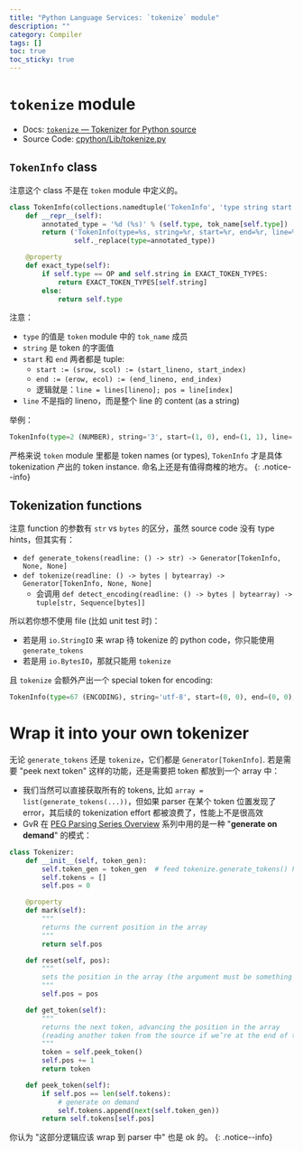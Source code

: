 ```yaml
---
title: "Python Language Services: `tokenize` module"
description: ""
category: Compiler
tags: []
toc: true
toc_sticky: true
---
```


# `tokenize` module

- Docs: [`tokenize` — Tokenizer for Python source](https://docs.python.org/3/library/tokenize.html)
- Source Code: [cpython/Lib/tokenize.py](https://github.com/python/cpython/blob/3.13/Lib/tokenize.py)

## `TokenInfo` class

注意这个 class 不是在 `token` module 中定义的。

```python
class TokenInfo(collections.namedtuple('TokenInfo', 'type string start end line')):
    def __repr__(self):
        annotated_type = '%d (%s)' % (self.type, tok_name[self.type])
        return ('TokenInfo(type=%s, string=%r, start=%r, end=%r, line=%r)' %
                self._replace(type=annotated_type))

    @property
    def exact_type(self):
        if self.type == OP and self.string in EXACT_TOKEN_TYPES:
            return EXACT_TOKEN_TYPES[self.string]
        else:
            return self.type
```

注意：

- `type` 的值是 `token` module 中的 `tok_name` 成员
- `string` 是 token 的字面值
- `start` 和 `end` 两者都是 tuple: 
    - `start := (srow, scol) := (start_lineno, start_index)`
    - `end := (erow, ecol) := (end_lineno, end_index)`
    - 逻辑就是：`line = lines[lineno]; pos = line[index]`
- `line` 不是指的 lineno，而是整个 line 的 content (as a string)

举例：

```python
TokenInfo(type=2 (NUMBER), string='3', start=(1, 0), end=(1, 1), line='3+4')
```

严格来说 `token` module 里都是 token names (or types), `TokenInfo` 才是具体 tokenization 产出的 token instance. 命名上还是有值得商榷的地方。
{: .notice--info}

## Tokenization functions

注意 function 的参数有 `str` vs `bytes` 的区分，虽然 source code 没有 type hints，但其实有：

- `def generate_tokens(readline: () -> str) -> Generator[TokenInfo, None, None]`
- `def tokenize(readline: () -> bytes | bytearray) -> Generator[TokenInfo, None, None]`
    - 会调用 `def detect_encoding(readline: () -> bytes | bytearray) -> tuple[str, Sequence[bytes]]`

所以若你想不使用 file (比如 unit test 时)：

- 若是用 `io.StringIO` 来 wrap 待 tokenize 的 python code，你只能使用 `generate_tokens`
- 若是用 `io.BytesIO`，那就只能用 `tokenize`

且 `tokenize` 会额外产出一个 special token for encoding:

```py
TokenInfo(type=67 (ENCODING), string='utf-8', start=(0, 0), end=(0, 0), line='')
```

# Wrap it into your own tokenizer

无论 `generate_tokens` 还是 `tokenize`，它们都是 `Generator[TokenInfo]`. 若是需要 "peek next token" 这样的功能，还是需要把 token 都放到一个 array 中：

- 我们当然可以直接获取所有的 tokens, 比如 `array = list(generate_tokens(...))`，但如果 parser 在某个 token 位置发现了 error，其后续的 tokenization effort 都被浪费了，性能上不是很高效
- GvR 在 [PEG Parsing Series Overview](https://medium.com/@gvanrossum_83706/peg-parsing-series-de5d41b2ed60) 系列中用的是一种 "**generate on demand**" 的模式：

```python
class Tokenizer:
    def __init__(self, token_gen):
        self.token_gen = token_gen  # feed tokenize.generate_tokens() here
        self.tokens = []
        self.pos = 0

    @property
    def mark(self):
        """
        returns the current position in the array
        """
        return self.pos

    def reset(self, pos):
        """
        sets the position in the array (the argument must be something you got from `mark()`)
        """
        self.pos = pos

    def get_token(self):
        """
        returns the next token, advancing the position in the array
        (reading another token from the source if we’re at the end of the array)
        """
        token = self.peek_token()
        self.pos += 1
        return token

    def peek_token(self):
        if self.pos == len(self.tokens):
            # generate on demand
            self.tokens.append(next(self.token_gen))
        return self.tokens[self.pos]
```

你认为 "这部分逻辑应该 wrap 到 parser 中" 也是 ok 的。
{: .notice--info}